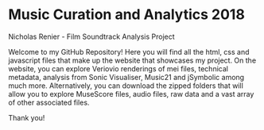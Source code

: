 # Music Curation and Analytics 2018
Nicholas Renier - Film Soundtrack Analysis Project

Welcome to my GitHub Repository! Here you will find all the html, css and javascript files that make up the website that showcases my project. On the website, you can explore Veriovio renderings of mei files, technical metadata, analysis from Sonic Visualiser, Music21 and jSymbolic among much more. Alternatively, you can download the zipped folders that will allow you to explore MuseScore files, audio files, raw data and a vast array of other associated files.

Thank you!
